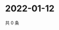 # 2022-01-12

共 0 条

<!-- BEGIN WEIBO -->
<!-- 最后更新时间 Wed Jan 12 2022 20:15:30 GMT+0800 (China Standard Time) -->

<!-- END WEIBO -->
